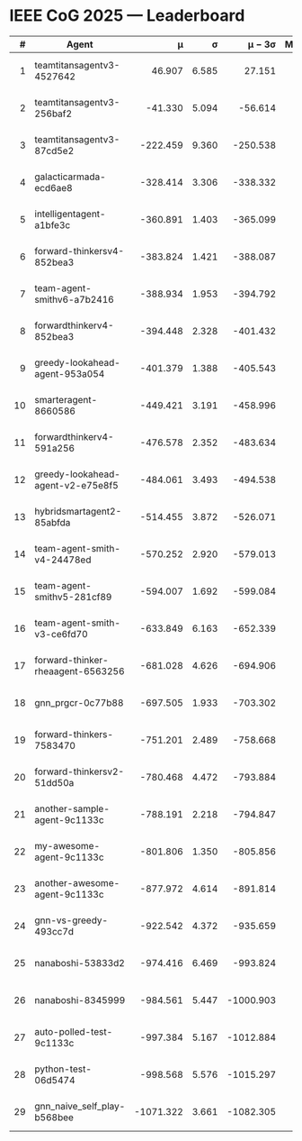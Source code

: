 # IEEE CoG 2025 — Leaderboard

| # | Agent | μ | σ | μ − 3σ | Matches | Updated |
|---:|---|---:|---:|---:|---:|---|
| 1 | teamtitansagentv3-4527642 | 46.907 | 6.585 | 27.151 | 22470 | 2025-08-25 17:11 |
| 2 | teamtitansagentv3-256baf2 | -41.330 | 5.094 | -56.614 | 22836 | 2025-08-25 17:11 |
| 3 | teamtitansagentv3-87cd5e2 | -222.459 | 9.360 | -250.538 | 23386 | 2025-08-25 17:11 |
| 4 | galacticarmada-ecd6ae8 | -328.414 | 3.306 | -338.332 | 21040 | 2025-08-25 17:11 |
| 5 | intelligentagent-a1bfe3c | -360.891 | 1.403 | -365.099 | 19257 | 2025-08-25 17:11 |
| 6 | forward-thinkersv4-852bea3 | -383.824 | 1.421 | -388.087 | 18658 | 2025-08-25 17:11 |
| 7 | team-agent-smithv6-a7b2416 | -388.934 | 1.953 | -394.792 | 22540 | 2025-08-25 17:11 |
| 8 | forwardthinkerv4-852bea3 | -394.448 | 2.328 | -401.432 | 19143 | 2025-08-25 17:11 |
| 9 | greedy-lookahead-agent-953a054 | -401.379 | 1.388 | -405.543 | 20826 | 2025-08-25 17:11 |
| 10 | smarteragent-8660586 | -449.421 | 3.191 | -458.996 | 19194 | 2025-08-25 17:11 |
| 11 | forwardthinkerv4-591a256 | -476.578 | 2.352 | -483.634 | 18428 | 2025-08-25 17:11 |
| 12 | greedy-lookahead-agent-v2-e75e8f5 | -484.061 | 3.493 | -494.538 | 23086 | 2025-08-25 17:11 |
| 13 | hybridsmartagent2-85abfda | -514.455 | 3.872 | -526.071 | 18878 | 2025-08-25 17:11 |
| 14 | team-agent-smith-v4-24478ed | -570.252 | 2.920 | -579.013 | 22516 | 2025-08-25 17:11 |
| 15 | team-agent-smithv5-281cf89 | -594.007 | 1.692 | -599.084 | 21700 | 2025-08-25 17:11 |
| 16 | team-agent-smith-v3-ce6fd70 | -633.849 | 6.163 | -652.339 | 23216 | 2025-08-25 17:11 |
| 17 | forward-thinker-rheaagent-6563256 | -681.028 | 4.626 | -694.906 | 20964 | 2025-08-25 17:11 |
| 18 | gnn_prgcr-0c77b88 | -697.505 | 1.933 | -703.302 | 19900 | 2025-08-25 17:11 |
| 19 | forward-thinkers-7583470 | -751.201 | 2.489 | -758.668 | 20720 | 2025-08-25 17:11 |
| 20 | forward-thinkersv2-51dd50a | -780.468 | 4.472 | -793.884 | 21924 | 2025-08-25 17:11 |
| 21 | another-sample-agent-9c1133c | -788.191 | 2.218 | -794.847 | 22660 | 2025-08-25 17:11 |
| 22 | my-awesome-agent-9c1133c | -801.806 | 1.350 | -805.856 | 23220 | 2025-08-25 17:11 |
| 23 | another-awesome-agent-9c1133c | -877.972 | 4.614 | -891.814 | 24440 | 2025-08-25 17:11 |
| 24 | gnn-vs-greedy-493cc7d | -922.542 | 4.372 | -935.659 | 17660 | 2025-08-25 17:11 |
| 25 | nanaboshi-53833d2 | -974.416 | 6.469 | -993.824 | 17480 | 2025-08-25 17:11 |
| 26 | nanaboshi-8345999 | -984.561 | 5.447 | -1000.903 | 18270 | 2025-08-25 17:11 |
| 27 | auto-polled-test-9c1133c | -997.384 | 5.167 | -1012.884 | 23640 | 2025-08-25 17:11 |
| 28 | python-test-06d5474 | -998.568 | 5.576 | -1015.297 | 18110 | 2025-08-25 17:11 |
| 29 | gnn_naive_self_play-b568bee | -1071.322 | 3.661 | -1082.305 | 18320 | 2025-08-25 17:11 |
